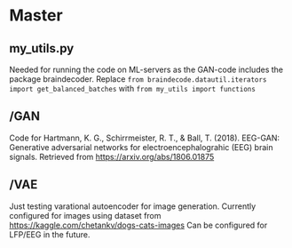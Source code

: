 # Master

## my_utils.py
Needed for running the code on ML-servers as the GAN-code includes the package braindecoder.
Replace `from braindecode.datautil.iterators import get_balanced_batches` with `from my_utils import functions`

## /GAN

Code for
Hartmann, K. G., Schirrmeister, R. T., & Ball, T. (2018).
EEG-GAN: Generative adversarial networks for electroencephalograhic (EEG) brain signals.
Retrieved from https://arxiv.org/abs/1806.01875

## /VAE

Just testing varational autoencoder for image generation.
Currently configured for images using dataset from https://kaggle.com/chetankv/dogs-cats-images
Can be configured for LFP/EEG in the future.


